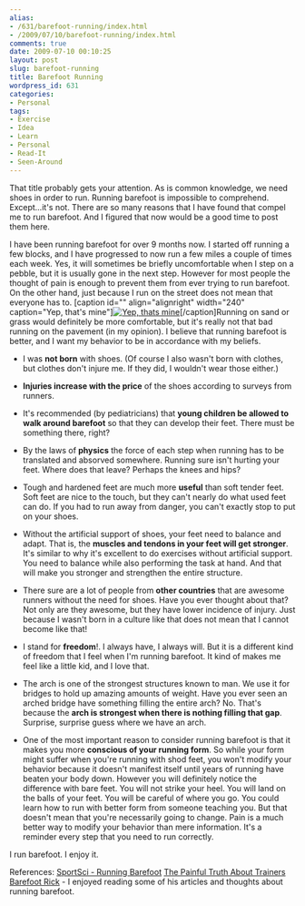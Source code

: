 ```yaml
---
alias:
- /631/barefoot-running/index.html
- /2009/07/10/barefoot-running/index.html
comments: true
date: 2009-07-10 00:10:25
layout: post
slug: barefoot-running
title: Barefoot Running
wordpress_id: 631
categories:
- Personal
tags:
- Exercise
- Idea
- Learn
- Personal
- Read-It
- Seen-Around
---
```


That title probably gets your attention.  As is common knowledge, we need shoes in order to run.  Running barefoot is impossible to comprehend.  Except...it's not.  There are so many reasons that I have found that compel me to run barefoot.  And I figured that now would be a good time to post them here.  

I have been running barefoot for over 9 months now.  I started off running a few blocks, and I have progressed to now run a few miles a couple of times each week.  Yes, it will sometimes be briefly uncomfortable when I step on a pebble, but it is usually gone in the next step.  However for most people the thought of pain is enough to prevent them from ever trying to run barefoot.  On the other hand, just because I run on the street does not mean that everyone has to.  [caption id="" align="alignright" width="240" caption="Yep, that's mine"][![Yep, thats mine](http://farm3.static.flickr.com/2554/3706453438_b247aaa513_m.jpg)](http://www.flickr.com/photos/gtww/3706453438/)[/caption]Running on sand or grass would definitely be more comfortable, but it's really not that bad running on the pavement (in my opinion).  I believe that running barefoot is better, and I want my behavior to be in accordance with my beliefs.





  * I was **not born** with shoes.  (Of course I also wasn't born with clothes, but clothes don't injure me.  If they did, I wouldn't wear those either.)


  * **Injuries increase with the price** of the shoes according to surveys from runners.


  * It's recommended (by pediatricians) that **young children be allowed to walk around barefoot** so that they can develop their feet.  There must be something there, right?


  * By the laws of **physics** the force of each step when running has to be translated and absorved somewhere.  Running sure isn't hurting your feet.  Where does that leave?  Perhaps the knees and hips?


  * Tough and hardened feet are much more **useful** than soft tender feet.  Soft feet are nice to the touch, but they can't nearly do what used feet can do.  If you had to run away from danger, you can't exactly stop to put on your shoes.


  * Without the artificial support of shoes, your feet need to balance and adapt.  That is, the **muscles and tendons in your feet will get stronger**.  It's similar to why it's excellent to do exercises without artificial support.  You need to balance while also performing the task at hand.  And that will make you stronger and strengthen the entire structure.


  * There sure are a lot of people from **other countries** that are awesome runners without the need for shoes.  Have you ever thought about that?  Not only are they awesome, but they have lower incidence of injury.  Just because I wasn't born in a culture like that does not mean that I cannot become like that!


  * I stand for **freedom**!.  I always have, I always will.  But it is a different kind of freedom that I feel when I'm running barefoot.  It kind of makes me feel like a little kid, and I love that.


  * The arch is one of the strongest structures known to man.  We use it for bridges to hold up amazing amounts of weight.  Have you ever seen an arched bridge have something filling the entire arch?  No.  That's because the **arch is strongest when there is nothing filling that gap**.  Surprise, surprise guess where we have an arch.


  * One of the most important reason to consider running barefoot is that it makes you more **conscious of your running form**.  So while your form might suffer when you're running with shod feet, you won't modify your behavior because it doesn't manifest itself until years of running have beaten your body down.  However you will definitely notice the difference with bare feet.  You will not strike your heel.  You will land on the balls of your feet.  You will be careful of where you go.  You could learn how to run with better form from someone teaching you.  But that doesn't mean that you're necessarily going to change.  Pain is a much better way to modify your behavior than mere information.  It's a reminder every step that you need to run correctly.


I run barefoot.  I enjoy it.

References:
[SportSci - Running Barefoot](http://www.sportsci.org/jour/0103/mw.htm)
[The Painful Truth About Trainers](http://www.dailymail.co.uk/home/moslive/article-1170253/The-painful-truth-trainers-Are-expensive-running-shoes-waste-money.html)
[Barefoot Rick](http://barefootrunner.org/) - I enjoyed reading some of his articles and thoughts about running barefoot.
